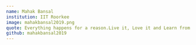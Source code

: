 ```yaml
---
name: Mahak Bansal
institution: IIT Roorkee
image: mahakbansal2019.png 
quote: Everything happens for a reason.Live it, Love it and Learn from it.
github: mahakbansal2019
---
```

